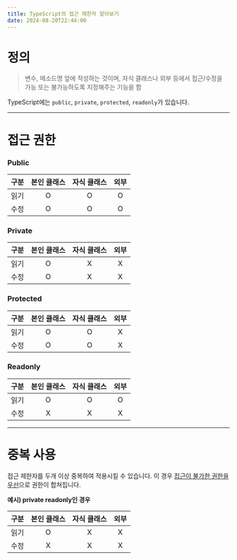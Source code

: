 ```yaml
---
title: TypeScript의 접근 제한자 알아보기
date: 2024-08-20T22:44:00
---
```


# 정의

> 변수, 메소드명 앞에 작성하는 것이며, 자식 클래스나 외부 등에서 접근/수정을 가능 또는 불가능하도록 지정해주는 기능을 함

TypeScript에는 `public`, `private`, `protected`, `readonly`가 있습니다.

---
# 접근 권한

### Public
| 구분 | 본인 클래스 | 자식 클래스 | 외부 |
| ---- |:-----------:|:-----------:|:----:|
| 읽기 |      O      |      O      |  O   |
| 수정 |      O      |      O      |  O   |

### Private
| 구분 | 본인 클래스 | 자식 클래스 | 외부 |
| ---- |:-----------:|:-----------:|:----:|
| 읽기 |      O      |      X      |  X   |
| 수정 |      O      |      X      |  X   |

### Protected
| 구분 | 본인 클래스 | 자식 클래스 | 외부 |
| ---- |:-----------:|:-----------:|:----:|
| 읽기 |      O      |      O      |  X   |
| 수정 |      O      |      O      |  X   |

### Readonly
| 구분 | 본인 클래스 | 자식 클래스 | 외부 |
| ---- |:-----------:|:-----------:|:----:|
| 읽기 |      O      |      O      |  O   |
| 수정 |      X      |      X      |  X   |

---
# 중복 사용

접근 제한자를 두개 이상 중복하여 적용시킬 수 있습니다.
이 경우 <u>접근이 불가한 권한을 우선</u>으로 권한이 합쳐집니다.

**예시) private readonly인 경우**

| 구분 | 본인 클래스 | 자식 클래스 | 외부 |
| ---- |:-----------:|:-----------:|:----:|
| 읽기 |      O      |      X      |  X   |
| 수정 |      X      |      X      |  X   |
